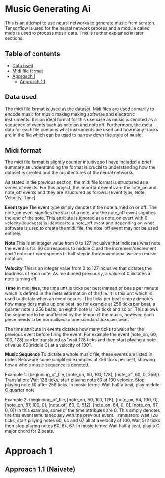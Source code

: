 # Music Generating Ai
This is an attempt to use neural networks to generate music from scratch. Tensorflow is used for the neural network process and a module called mido is used to process music data. This is further explained in later sections.

## Table of contents
 - [Data used](##data_used)
 - [Midi file format](##Midi_format)
 - [Approach 1](#approach_1)
	 - [Approach 1.1](##approach_1.1)
 


## Data used
The midi file format is used as the dataset. Midi files are used primarily to encode music for music making making software and electronic instruments. It is an ideal format for this use case as music is denoted as a sequence of events such as note on and note off. Furthermore, the meta data for each file contains what instruments are used and how many tracks are in the file which can be used to narrow down the style of music.

## Midi format
The midi file format is slightly counter intuitive so I have included a brief summary as understanding the format is crucial to understanding how the dataset is created and the architectures of the neural networks.

As stated in the previous section, the midi file format is structured as a series of events.
For this project, the important events are the note_on and note_off events and they are structured as follows:
[Event type, Note,  Velocity, Time]

**Event type**
The event type simply denotes if the note turned on or off. The note_on event signifies the start of a note, and the note_off event signifies the end of the note. This attribute is ignored as a note_on event with 0 velocity(loudness) is identical to a note_off event and depending on what software is used to create the midi_file, the note_off event may not be used entirely.

**Note**
This is an integer value from 0 to 127 inclusive that indicates what note the event is for. 60 corresponds to middle C and the increment/decrement and 1 note unit corresponds to half step in the conventional western music notation.

**Velocity**
This is an integer value from 0 to 127 inclusive that dictates the loudness of each note. As mentioned previously, a value of 0 dictates a note turning off.

**Time**
In midi files, the time unit is ticks per beat instead of beats per minute which is defined in the meta information of the file. It is this unit which is used to dictate when an event occurs. The ticks per beat simply denotes how many ticks make up one beat, so for example at 256 ticks per beat, a quarter note is 256 beats, an eighth note is 128 ticks and so on. This allows the sequence to be unaffected by the tempo of the music, however, each piece needs to be normalised to one standard ticks per beat.

The time attribute in events dictates how many ticks to wait after the previous event before firing the event. For example the event [note_on, 60, 100, 128] can be translated as "wait 128 ticks and then start playing a note of value 60(middle C) at a velocity of 100".

**Music Sequence**
To dictate a whole music file, these events are listed in order.
Below are some simplified examples at 256 ticks per beat, showing how a whole music sequence is denoted.

Example 1:
(beginning_of_file, [note_on, 60, 100, 128], [note_off, 60, 0, 256])
Translation: Wait 128 ticks, start playing note 60 at 100 velocity. Stop playing note 60 after 256 ticks.
In music terms: Wait half a beat, play middle C quarter note.

Example 2:
(beginning_of_file, [note_on, 60, 100, 128], [note_on, 64, 100, 0], [note_on, 67, 100, 0], [note_off, 60, 0, 512], [note_on, 64, 0, 0], [note_on, 67, 0, 0])
In this example, some of the time attributes are 0. This simply denotes fire this event simultaneously with the previous event.
Translation: Wait 128 ticks, start playing notes 60, 64 and 67 all at a velocity of 100. Wait 512 ticks then stop playing notes 60, 64, 67.
In music terms: Wait half a beat, play a C major chord for 2 beats.

# Approach 1

## Approach 1.1 (Naivate)


